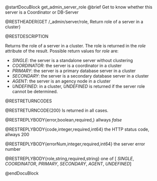 
@startDocuBlock get_admin_server_role
@brief Get to know whether this server is a Coordinator or DB-Server

@RESTHEADER{GET /_admin/server/role, Return role of a server in a cluster}

@RESTDESCRIPTION

Returns the role of a server in a cluster.
The role is returned in the *role* attribute of the result.
Possible return values for *role* are:
- *SINGLE*: the server is a standalone server without clustering
- *COORDINATOR*: the server is a coordinator in a cluster
- *PRIMARY*: the server is a primary database server in a cluster
- *SECONDARY*: the server is a secondary database server in a cluster
- *AGENT*: the server is an agency node in a cluster
- *UNDEFINED*: in a cluster, *UNDEFINED* is returned if the server role cannot be
   determined.

@RESTRETURNCODES

@RESTRETURNCODE{200}
Is returned in all cases.

@RESTREPLYBODY{error,boolean,required,}
allways *false*

@RESTREPLYBODY{code,integer,required,int64}
the HTTP status code, allways 200

@RESTREPLYBODY{errorNum,integer,required,int64}
the server error number

@RESTREPLYBODY{role,string,required,string}
one of [ *SINGLE*, *COORDINATOR*, *PRIMARY*, *SECONDARY*, *AGENT*, *UNDEFINED*]


@endDocuBlock


